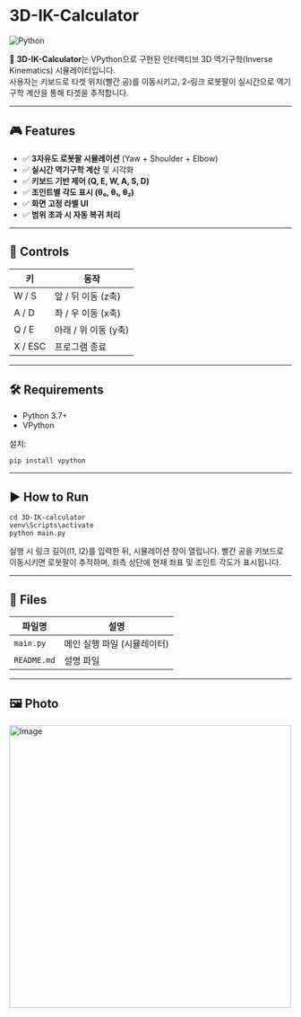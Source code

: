 # 3D-IK-Calculator

![Python](https://img.shields.io/badge/Python-3776AB?style=flat&logo=python&logoColor=white)  

🚀 **3D-IK-Calculator**는 VPython으로 구현된 인터랙티브 3D 역기구학(Inverse Kinematics) 시뮬레이터입니다.  
사용자는 키보드로 타겟 위치(빨간 공)를 이동시키고, 2-링크 로봇팔이 실시간으로 역기구학 계산을 통해 타겟을 추적합니다.

---

## 🎮 Features

- ✅ **3자유도 로봇팔 시뮬레이션** (Yaw + Shoulder + Elbow)
- ✅ **실시간 역기구학 계산** 및 시각화
- ✅ **키보드 기반 제어 (Q, E, W, A, S, D)**
- ✅ **조인트별 각도 표시 (θ₀, θ₁, θ₂)**
- ✅ **화면 고정 라벨 UI**
- ✅ **범위 초과 시 자동 복귀 처리**

---

## 🔧 Controls

| 키     | 동작                   |
|--------|------------------------|
| W / S  | 앞 / 뒤 이동 (z축)     |
| A / D  | 좌 / 우 이동 (x축)     |
| Q / E  | 아래 / 위 이동 (y축)   |
| X / ESC| 프로그램 종료          |

---

## 🛠 Requirements

- Python 3.7+
- VPython

설치:
```
pip install vpython
````

---

## ▶️ How to Run

```
cd 3D-IK-calculator
venv\Scripts\activate
python main.py

```

실행 시 링크 길이(l1, l2)를 입력한 뒤, 시뮬레이션 창이 열립니다.
빨간 공을 키보드로 이동시키면 로봇팔이 추적하며, 좌측 상단에 현재 좌표 및 조인트 각도가 표시됩니다.

---

## 📁 Files

| 파일명         | 설명               |
| ----------- | ---------------- |
| `main.py`   | 메인 실행 파일 (시뮬레이터) |
| `README.md` | 설명 파일            |


---

## 🖼️ Photo

<img width="503" alt="Image" src="https://github.com/user-attachments/assets/57882305-5456-4c66-bf46-7c4016b14913" />